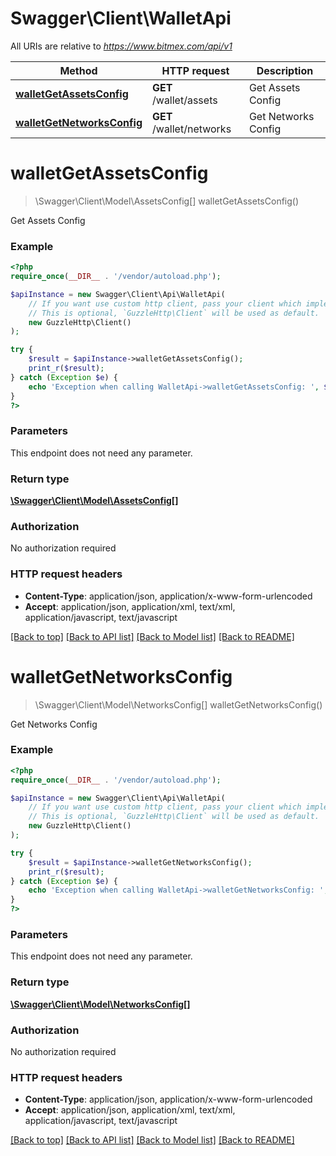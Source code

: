 # Swagger\Client\WalletApi

All URIs are relative to *https://www.bitmex.com/api/v1*

Method | HTTP request | Description
------------- | ------------- | -------------
[**walletGetAssetsConfig**](WalletApi.md#walletGetAssetsConfig) | **GET** /wallet/assets | Get Assets Config
[**walletGetNetworksConfig**](WalletApi.md#walletGetNetworksConfig) | **GET** /wallet/networks | Get Networks Config


# **walletGetAssetsConfig**
> \Swagger\Client\Model\AssetsConfig[] walletGetAssetsConfig()

Get Assets Config

### Example
```php
<?php
require_once(__DIR__ . '/vendor/autoload.php');

$apiInstance = new Swagger\Client\Api\WalletApi(
    // If you want use custom http client, pass your client which implements `GuzzleHttp\ClientInterface`.
    // This is optional, `GuzzleHttp\Client` will be used as default.
    new GuzzleHttp\Client()
);

try {
    $result = $apiInstance->walletGetAssetsConfig();
    print_r($result);
} catch (Exception $e) {
    echo 'Exception when calling WalletApi->walletGetAssetsConfig: ', $e->getMessage(), PHP_EOL;
}
?>
```

### Parameters
This endpoint does not need any parameter.

### Return type

[**\Swagger\Client\Model\AssetsConfig[]**](../Model/AssetsConfig.md)

### Authorization

No authorization required

### HTTP request headers

 - **Content-Type**: application/json, application/x-www-form-urlencoded
 - **Accept**: application/json, application/xml, text/xml, application/javascript, text/javascript

[[Back to top]](#) [[Back to API list]](../../README.md#documentation-for-api-endpoints) [[Back to Model list]](../../README.md#documentation-for-models) [[Back to README]](../../README.md)

# **walletGetNetworksConfig**
> \Swagger\Client\Model\NetworksConfig[] walletGetNetworksConfig()

Get Networks Config

### Example
```php
<?php
require_once(__DIR__ . '/vendor/autoload.php');

$apiInstance = new Swagger\Client\Api\WalletApi(
    // If you want use custom http client, pass your client which implements `GuzzleHttp\ClientInterface`.
    // This is optional, `GuzzleHttp\Client` will be used as default.
    new GuzzleHttp\Client()
);

try {
    $result = $apiInstance->walletGetNetworksConfig();
    print_r($result);
} catch (Exception $e) {
    echo 'Exception when calling WalletApi->walletGetNetworksConfig: ', $e->getMessage(), PHP_EOL;
}
?>
```

### Parameters
This endpoint does not need any parameter.

### Return type

[**\Swagger\Client\Model\NetworksConfig[]**](../Model/NetworksConfig.md)

### Authorization

No authorization required

### HTTP request headers

 - **Content-Type**: application/json, application/x-www-form-urlencoded
 - **Accept**: application/json, application/xml, text/xml, application/javascript, text/javascript

[[Back to top]](#) [[Back to API list]](../../README.md#documentation-for-api-endpoints) [[Back to Model list]](../../README.md#documentation-for-models) [[Back to README]](../../README.md)

